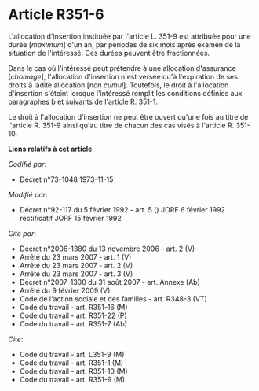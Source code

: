 # Article R351-6

L'allocation d'insertion instituée par l'article L. 351-9 est attribuée pour une durée [*maximum*] d'un an, par périodes de
six mois après examen de la situation de l'intéressé. Ces durées peuvent être fractionnées.

Dans le cas où l'intéressé peut prétendre à une allocation d'assurance [*chomage*], l'allocation d'insertion n'est versée
qu'à l'expiration de ses droits à ladite allocation [*non cumul*]. Toutefois, le droit à l'allocation d'insertion s'éteint
lorsque l'intéressé remplit les conditions définies aux paragraphes b et suivants de l'article R. 351-1.

Le droit à l'allocation d'insertion ne peut être ouvert qu'une fois au titre de l'article R. 351-9 ainsi qu'au titre de
chacun des cas visés à l'article R. 351-10.

**Liens relatifs à cet article**

_Codifié par_:

  - Décret n°73-1048 1973-11-15

_Modifié par_:

  - Décret n°92-117 du 5 février 1992 - art. 5 () JORF 6 février 1992 rectificatif JORF 15 février 1992

_Cité par_:

  - Décret n°2006-1380 du 13 novembre 2006 - art. 2 (V)
  - Arrêté du 23 mars 2007 - art. 1 (V)
  - Arrêté du 23 mars 2007 - art. 2 (V)
  - Arrêté du 23 mars 2007 - art. 3 (V)
  - Décret n°2007-1300 du 31 août 2007 - art. Annexe (Ab)
  - Arrêté du 9 février 2009 (V)
  - Code de l'action sociale et des familles - art. R348-3 (VT)
  - Code du travail - art. R351-16 (M)
  - Code du travail - art. R351-22 (P)
  - Code du travail - art. R351-7 (Ab)

_Cite_:

  - Code du travail - art. L351-9 (M)
  - Code du travail - art. R351-1 (M)
  - Code du travail - art. R351-10 (M)
  - Code du travail - art. R351-9 (M)
